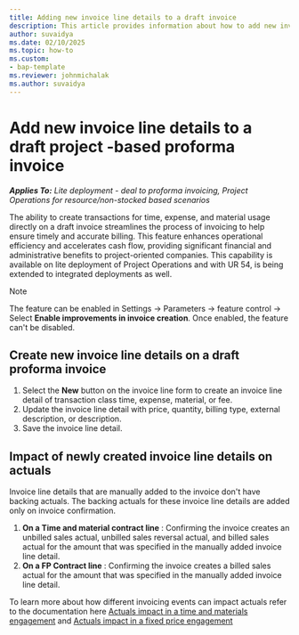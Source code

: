 ```yaml
---
title: Adding new invoice line details to a draft invoice
description: This article provides information about how to add new invoice line details to an existing proforma project-based invoice in draft status.
author: suvaidya
ms.date: 02/10/2025
ms.topic: how-to
ms.custom: 
- bap-template
ms.reviewer: johnmichalak
ms.author: suvaidya
---
```

# Add new invoice line details to a draft project -based proforma invoice

_**Applies To:** Lite deployment - deal to proforma invoicing, Project Operations for resource/non-stocked based scenarios_

The ability to create transactions for time, expense, and material usage directly on a draft invoice streamlines the process of invoicing to help ensure timely and accurate billing. This feature enhances operational efficiency and accelerates cash flow, providing significant financial and administrative benefits to project-oriented companies. This capability is available on lite deployment of Project Operations and with UR 54, is being extended to integrated deployments as well. 

> [!NOTE]
> The feature can be enabled in Settings -> Parameters -> feature control -> Select **Enable improvements in invoice creation**.
> Once enabled, the feature can't be disabled.

## Create new invoice line details on a draft proforma invoice
1. Select the **New** button on the invoice line form to create an invoice line detail of transaction class time, expense, material, or fee.
2. Update the invoice line detail with price, quantity, billing type, external description, or description.
3. Save the invoice line detail.


## Impact of newly created invoice line details on actuals 
Invoice line details that are manually added to the invoice don't have backing actuals. The backing actuals for these invoice line details are added only on invoice confirmation. 

1. **On a Time and material contract line** : Confirming the invoice creates an unbilled sales actual, unbilled sales reversal actual, and billed sales actual for the amount that was specified in the manually added invoice line detail.
2. **On a FP Contract line** : Confirming the invoice creates a billed sales actual for the amount that was specified in the manually added invoice line detail.

To learn more about how different invoicing events can impact actuals refer to the documentation here [Actuals impact in a time and materials engagement](ActualsonTM.md) and [Actuals impact in a fixed price engagement](ActualonFP.md)
